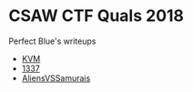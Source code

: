 # CSAW CTF Quals 2018

Perfect Blue's writeups

- [KVM](kvm-500)
- [1337](1337-500)
- [AliensVSSamurais](AliensVSSamurais)